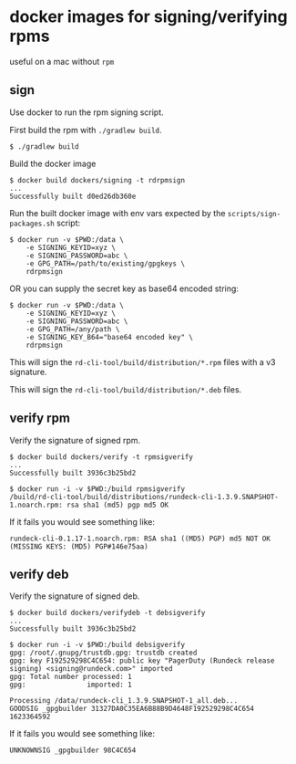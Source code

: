 # docker images for signing/verifying rpms

useful on a mac without `rpm`

## sign

Use docker to run the rpm signing script.  

First build the rpm with `./gradlew build`.
	
	$ ./gradlew build

Build the docker image

	$ docker build dockers/signing -t rdrpmsign
	...
	Successfully built d0ed26db360e

Run the built docker image with env vars expected by the `scripts/sign-packages.sh` script:

	$ docker run -v $PWD:/data \
		-e SIGNING_KEYID=xyz \
		-e SIGNING_PASSWORD=abc \
		-e GPG_PATH=/path/to/existing/gpgkeys \
		rdrpmsign 
OR you can supply the secret key as base64 encoded string:

	$ docker run -v $PWD:/data \
		-e SIGNING_KEYID=xyz \
		-e SIGNING_PASSWORD=abc \
		-e GPG_PATH=/any/path \
		-e SIGNING_KEY_B64="base64 encoded key" \
		rdrpmsign 

This will sign the `rd-cli-tool/build/distribution/*.rpm` files with a v3 signature.

This will sign the `rd-cli-tool/build/distribution/*.deb` files.

## verify rpm

Verify the signature of signed rpm. 

	$ docker build dockers/verify -t rpmsigverify
	...
	Successfully built 3936c3b25bd2

	$ docker run -i -v $PWD:/build rpmsigverify
	/build/rd-cli-tool/build/distributions/rundeck-cli-1.3.9.SNAPSHOT-1.noarch.rpm: rsa sha1 (md5) pgp md5 OK

If it fails you would see something like: 

	rundeck-cli-0.1.17-1.noarch.rpm: RSA sha1 ((MD5) PGP) md5 NOT OK (MISSING KEYS: (MD5) PGP#146e75aa)

## verify deb

Verify the signature of signed deb. 

	$ docker build dockers/verifydeb -t debsigverify
	...
	Successfully built 3936c3b25bd2

	$ docker run -i -v $PWD:/build debsigverify
	gpg: /root/.gnupg/trustdb.gpg: trustdb created
    gpg: key F192529298C4C654: public key "PagerDuty (Rundeck release signing) <signing@rundeck.com>" imported
    gpg: Total number processed: 1
    gpg:               imported: 1

	Processing /data/rundeck-cli_1.3.9.SNAPSHOT-1_all.deb...
    GOODSIG _gpgbuilder 31327DA0C35EA6B88B9D4648F192529298C4C654 1623364592

If it fails you would see something like:
 
    UNKNOWNSIG _gpgbuilder 98C4C654
